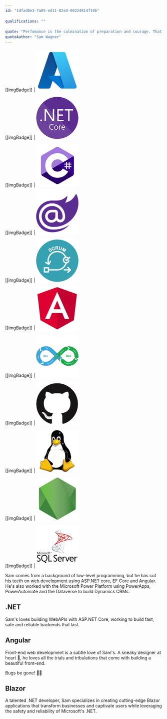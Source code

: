 ```yaml
---
id: "1dfad0e3-7a05-ed11-82e4-00224814f19b"

qualifications: ""

quote: "Perfomance is the culmination of preparation and courage. That is all."
quoteAuthor: "Sam Wagner"
---
```


[[imgBadge]]
| ![Azure](../badges/Business-microsoft-azure.png)

[[imgBadge]]
| ![.NET Core](../badges/Developer-dotnet-core.png)

[[imgBadge]]
| ![C#](../badges/Developer-c-sharp.png)

[[imgBadge]]
| ![Blazor](../badges/Developer-blazor.png)

[[imgBadge]]
| ![Scrum](../badges/Business-scrum.png)

[[imgBadge]]
| ![Angular](../badges/Developer-angular.png)

[[imgBadge]]
| ![DevOps](../badges/Developer-devops.png)

[[imgBadge]]
| ![GitHub](../badges/Developer-github.png)

[[imgBadge]]
| ![Linux](../badges/Developer-linux.png)

[[imgBadge]]
| ![NodeJS](../badges/Developer-node-js.png)

[[imgBadge]]
| ![SQL Server](../badges/Developer-sql-server.png)

Sam comes from a background of low-level programming, but he has cut his teeth on web development using ASP.NET core, EF Core and Angular. He's also worked with the Microsoft Power Platform using PowerApps, PowerAutomate and the Dataverse to build Dynamics CRMs.

## .NET

Sam's loves building WebAPIs with ASP.NET Core, working to build fast, safe and reliable backends that last.

## Angular

Front-end web development is a subtle love of Sam's. A sneaky designer at heart 🦝, he loves all the trials and tribulations that come with building a beautiful front-end.

Bugs be gone! 🐛🔫

## Blazor

A talented .NET developer, Sam specializes in creating cutting-edge Blazor applications that transform businesses and captivate users while leveraging the safety and reliability of Microsoft's .NET.
